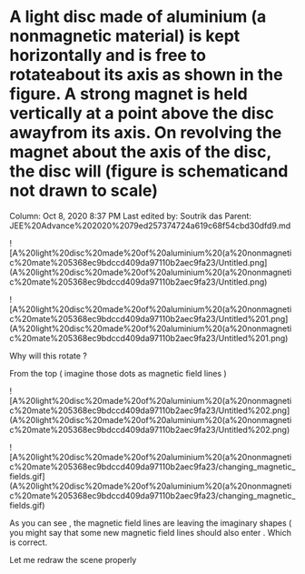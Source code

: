 # A light disc made of aluminium (a nonmagnetic material) is kept horizontally and is free to rotateabout its axis as shown in the figure. A strong magnet is held vertically at a point above the disc awayfrom its axis. On revolving the magnet about the axis of the disc, the disc will (figure is schematicand not drawn to scale)

Column: Oct 8, 2020 8:37 PM
Last edited by: Soutrik das
Parent: JEE%20Advance%202020%2079ed257374724a619c68f54cbd30dfd9.md

![A%20light%20disc%20made%20of%20aluminium%20(a%20nonmagnetic%20mate%205368ec9bdccd409da97110b2aec9fa23/Untitled.png](A%20light%20disc%20made%20of%20aluminium%20(a%20nonmagnetic%20mate%205368ec9bdccd409da97110b2aec9fa23/Untitled.png)

![A%20light%20disc%20made%20of%20aluminium%20(a%20nonmagnetic%20mate%205368ec9bdccd409da97110b2aec9fa23/Untitled%201.png](A%20light%20disc%20made%20of%20aluminium%20(a%20nonmagnetic%20mate%205368ec9bdccd409da97110b2aec9fa23/Untitled%201.png)

Why will this rotate ? 

From the top ( imagine those dots as magnetic field lines )

![A%20light%20disc%20made%20of%20aluminium%20(a%20nonmagnetic%20mate%205368ec9bdccd409da97110b2aec9fa23/Untitled%202.png](A%20light%20disc%20made%20of%20aluminium%20(a%20nonmagnetic%20mate%205368ec9bdccd409da97110b2aec9fa23/Untitled%202.png)

![A%20light%20disc%20made%20of%20aluminium%20(a%20nonmagnetic%20mate%205368ec9bdccd409da97110b2aec9fa23/changing_magnetic_fields.gif](A%20light%20disc%20made%20of%20aluminium%20(a%20nonmagnetic%20mate%205368ec9bdccd409da97110b2aec9fa23/changing_magnetic_fields.gif)

As you can see , the magnetic field lines are leaving the imaginary shapes ( you might say that some new magnetic field lines should also enter . Which is correct. 

Let me redraw the scene properly